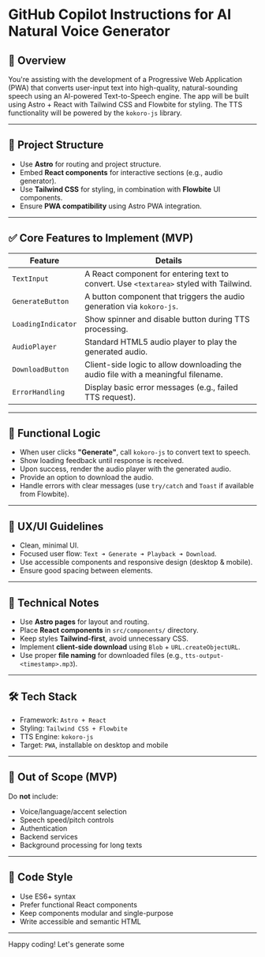# GitHub Copilot Instructions for AI Natural Voice Generator

## 📘 Overview
You're assisting with the development of a Progressive Web Application (PWA) that converts user-input text into high-quality, natural-sounding speech using an AI-powered Text-to-Speech engine. The app will be built using Astro + React with Tailwind CSS and Flowbite for styling. The TTS functionality will be powered by the `kokoro-js` library.

---

## 🧩 Project Structure

- Use **Astro** for routing and project structure.
- Embed **React components** for interactive sections (e.g., audio generator).
- Use **Tailwind CSS** for styling, in combination with **Flowbite** UI components.
- Ensure **PWA compatibility** using Astro PWA integration.

---

## ✅ Core Features to Implement (MVP)

| Feature             | Details |
|---------------------|---------|
| `TextInput`         | A React component for entering text to convert. Use `<textarea>` styled with Tailwind. |
| `GenerateButton`    | A button component that triggers the audio generation via `kokoro-js`. |
| `LoadingIndicator`  | Show spinner and disable button during TTS processing. |
| `AudioPlayer`       | Standard HTML5 audio player to play the generated audio. |
| `DownloadButton`    | Client-side logic to allow downloading the audio file with a meaningful filename. |
| `ErrorHandling`     | Display basic error messages (e.g., failed TTS request). |

---

## 🧠 Functional Logic

- When user clicks **"Generate"**, call `kokoro-js` to convert text to speech.
- Show loading feedback until response is received.
- Upon success, render the audio player with the generated audio.
- Provide an option to download the audio.
- Handle errors with clear messages (use `try/catch` and `Toast` if available from Flowbite).

---

## 🧪 UX/UI Guidelines

- Clean, minimal UI.
- Focused user flow: `Text ➜ Generate ➜ Playback ➜ Download`.
- Use accessible components and responsive design (desktop & mobile).
- Ensure good spacing between elements.

---

## 🔧 Technical Notes

- Use **Astro pages** for layout and routing.
- Place **React components** in `src/components/` directory.
- Keep styles **Tailwind-first**, avoid unnecessary CSS.
- Implement **client-side download** using `Blob` + `URL.createObjectURL`.
- Use proper **file naming** for downloaded files (e.g., `tts-output-<timestamp>.mp3`).

---

## 🛠 Tech Stack

- Framework: `Astro + React`
- Styling: `Tailwind CSS + Flowbite`
- TTS Engine: `kokoro-js`
- Target: `PWA`, installable on desktop and mobile

---

## 🚫 Out of Scope (MVP)

Do **not** include:
- Voice/language/accent selection
- Speech speed/pitch controls
- Authentication
- Backend services
- Background processing for long texts

---

## 🧹 Code Style

- Use ES6+ syntax
- Prefer functional React components
- Keep components modular and single-purpose
- Write accessible and semantic HTML

---

Happy coding! Let's generate some
